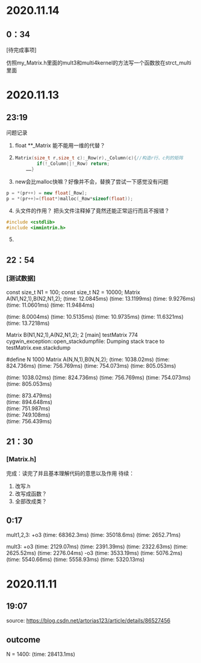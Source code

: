 # 2020.11.14

## 0：34

[待完成事项]

仿照my_Matrix.h里面的mult3和multi4kernel的方法写一个函数放在strct_multi里面

# 2020.11.13

## 23:19

问题记录

1. float **_Matrix 能不能用一维的代替？

2. ```c++
   Matrix(size_t r,size_t c):_Row(r),_Column(c){//构造r行、c列的矩阵
           if(!_Column||!_Row) return;
       ……}
   ```

3.  new会比malloc快嘛？好像并不会，替换了尝试一下感觉没有问题

   ```c++
   p = *(pr++) = new float[_Row];
   p = *(pr++)=(float*)malloc(_Row*sizeof(float));
   ```

4.  头文件的作用？ 把头文件注释掉了竟然还能正常运行而且不报错？

   ```c++
   #include <cstdlib>
   #include <immintrin.h>
   ```

5. 

## 22：54

### [测试数据]
const size_t N1 = 100;
const size_t N2 = 10000;
Matrix A(N1,N2,1),B(N2,N1,2);
(time: 12.0845ms)
(time: 13.1199ms)
(time: 9.9276ms)
(time: 11.0601ms)
(time: 11.9484ms)

(time: 8.0004ms)
(time: 10.5135ms)
(time: 10.9735ms)
(time: 11.6321ms)
(time: 13.7218ms)

Matrix B(N1,N2,1),A(N2,N1,2);
2 [main] testMatrix 774 cygwin_exception::open_stackdumpfile: Dumping stack trace to testMatrix.exe.stackdump

#define N 1000
Matrix A(N,N,1),B(N,N,2);
(time: 1038.02ms)
(time: 824.736ms)
(time: 756.769ms)
(time: 754.073ms)
(time: 805.053ms)

(time: 1038.02ms)
(time: 824.736ms)
(time: 756.769ms)
(time: 754.073ms)
(time: 805.053ms)

(time: 873.479ms)   
(time: 894.648ms)   
(time: 751.987ms)   
(time: 749.108ms)   
(time: 756.439ms)


## 21：30
### [Matrix.h]
完成：读完了并且基本理解代码的意思以及作用
待续：

1. 改写.h
2. 改写成函数？
3. 全部改成类？
   
## 0:17
mult1,2,3:
+o3
(time: 68362.3ms)
(time: 35018.6ms)
(time: 2652.71ms)

mult3:
+o3
(time: 2129.07ms)
(time: 2391.39ms)
(time: 2322.63ms)
(time: 2625.52ms)
(time: 2276.04ms)
-o3
(time: 3533.19ms)
(time: 5076.2ms)
(time: 5540.66ms)
(time: 5558.93ms)
(time: 5320.13ms)
# 2020.11.11
## 19:07
source:
https://blog.csdn.net/artorias123/article/details/86527456

## outcome
N = 1400:
(time: 28413.1ms)